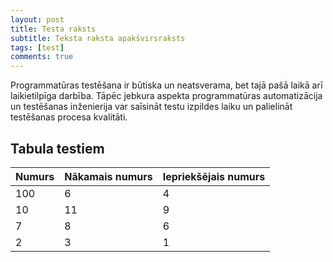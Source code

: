 ```yaml
---
layout: post
title: Testa raksts
subtitle: Teksta raksta apakšvirsraksts
tags: [test]
comments: true
---
```


Programmatūras testēšana ir būtiska un neatsverama, bet tajā pašā laikā arī laikietilpīga darbība. Tāpēc jebkura aspekta programmatūras automatizācija un testēšanas inženierija var saīsināt testu izpildes laiku un palielināt testēšanas procesa kvalitāti.

## Tabula testiem

| Numurs | Nākamais numurs | Iepriekšējais numurs |
| :------ |:--- | :--- |
| 100 | 6 | 4 |
| 10 | 11 | 9 |
| 7 | 8 | 6 |
| 2 | 3 | 1 |
